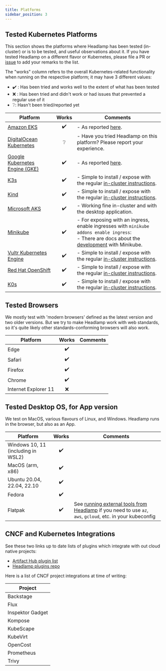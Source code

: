 ```yaml
---
title: Platforms
sidebar_position: 3
---
```


## Tested Kubernetes Platforms

This section shows the platforms where Headlamp has been tested (in-cluster) or is to be tested, and useful observations about it.
If you have tested Headlamp on a different flavor or Kubernetes, please file a PR or [issue](https://github.com/kubernetes-sigs/headlamp/issues/new/choose) to add your remarks to the list.

The "works" column refers to the overall Kubernetes-related functionality when running on the respective platform; it may have 3 different values:

- ✔️ : Has been tried and works well to the extent of what has been tested
- ❌ : Has been tried and didn't work or had issues that prevented a regular use of it
- ❔: Hasn't been tried/reported yet

| Platform                                                                        | Works | Comments                                                                                                                                                                                                                                                                                                                                                                                                                                                                                                                                                                                                                                                                                                                                                                                                                                                                                         |
| ------------------------------------------------------------------------------- | :---: | ------------------------------------------------------------------------------------------------------------------------------------------------------------------------------------------------------------------------------------------------------------------------------------------------------------------------------------------------------------------------------------------------------------------------------------------------------------------------------------------------------------------------------------------------------------------------------------------------------------------------------------------------------------------------------------------------------------------------------------------------------------------------------------------------------------------------------------------------------------------------------------------------ |
| [Amazon EKS](https://aws.amazon.com/eks/)                                       |  ✔️   | - As reported [here](https://github.com/kubernetes-sigs/headlamp/issues/266).                                                                                                                                                                                                                                                                                                                                                                                                                                                                                                                                                                                                                                                                                                                                                                                                                       |
| [DigitalOcean Kubernetes](https://www.digitalocean.com/products/kubernetes/)    |  ❔   | - Have you tried Headlamp on this platform? Please report your experience.                                                                                                                                                                                                                                                                                                                                                                                                                                                                                                                                                                                                                                                                                                                                                                                                                       |
| [Google Kubernetes Engine (GKE)](https://cloud.google.com/kubernetes-engine)    |  ✔️   | - As reported [here](https://github.com/kubernetes-sigs/headlamp/issues/3767).                                                                                                                                                                                                                                                                                                                                                                                                                                                                                                                                                                                                                                                                                                                                                                                                                       |
| [K3s](https://k3s.io/)                                                          |  ✔️   | - Simple to install / expose with the regular [in-cluster instructions](https://headlamp.dev/docs/latest/installation/in-cluster/).                                                                                                                                                                                                                                                                                                                                                                                                                                                                                                                                                                                                                                                                                                                                                              |
| [Kind](https://kind.sigs.k8s.io/)                                               |  ✔️   | - Simple to install / expose with the regular [in-cluster instructions](https://headlamp.dev/docs/latest/installation/in-cluster/).                                                                                                                                                                                                                                                                                                                                                                                                                                                                                                                                                                                                                                                                                                                                                              |
| [Microsoft AKS](https://azure.microsoft.com/)                                   |  ✔️   | - Working fine in-cluster and with the desktop application. |
| [Minikube](https://minikube.sigs.k8s.io/)                                       |  ✔️   | - For exposing with an ingress, enable ingresses with `minikube addons enable ingress`: <br/> - There are docs about the [development](./development/index.md#minikube-in-cluster) with Minikube.                                                                                                                                                                                                                                                                                                                                                                                                                                                                                                                                                                                                                                                                                                |
| [Vultr Kubernetes Engine](https://www.vultr.com/kubernetes/)                    |  ✔️   | - Simple to install / expose with the regular [in-cluster instructions](https://headlamp.dev/docs/latest/installation/in-cluster/).                                                                                                                                                                                                                                                                                                                                                                                                                                                                                                                                                                                                                                                                                                                                                              |
| [Red Hat OpenShift](https://www.redhat.com/en/technologies/cloud-computing/openshift)                    |  ✔️   | - Simple to install / expose with the regular [in-cluster instructions](https://headlamp.dev/docs/latest/installation/in-cluster/).                                                                                                                                                                                                                                                                                                                                                                                                                                                                                                                                                                                                                                                                                                                                                              |
| [K0s](https://k0sproject.io/)                                                          |  ✔️   | - Simple to install / expose with the regular [in-cluster instructions](https://headlamp.dev/docs/latest/installation/in-cluster/).                                                                                                                                                                                                                                                                                                                                                                                                                                                                                                                                                                                                                                                                                                                                                              |
## Tested Browsers

We mostly test with 'modern browsers' defined as the latest version and two older versions. But we try to make Headlamp work with web standards, so it's quite likely other standards-conforming browsers will also work.

| Platform             | Works | Comments |
| -------------------- | :---: | -------- |
| Edge                 |  ✔️   |
| Safari               |  ✔️   |
| Firefox              |  ✔️   |
| Chrome               |  ✔️   |
| Internet Explorer 11 |  ❌   |

## Tested Desktop OS, for App version

We test on MacOS, various flavours of Linux, and Windows. Headlamp runs in the browser, but also as an App.

| Platform                           | Works | Comments |
| ---------------------------------- | :---: | -------- |
| Windows 10, 11 (including in WSL2) |  ✔️   |
| MacOS (arm, x86)                   |  ✔️   |
| Ubuntu 20.04, 22.04, 22.10         |  ✔️   |
| Fedora                             |  ✔️   |
| Flatpak                            |  ✔️   | See [running external tools from Headlamp](/docs/latest/installation/desktop/linux-installation#running-external-tools) if you need to use `az`, `aws`, `gcloud`, etc. in your kubeconfig |


## CNCF and Kubernetes Integrations

See these two links up to date lists of plugins which integrate with out cloud native projects:
- [Artifact Hub plugin list](https://artifacthub.io/packages/search?kind=21&sort=relevance)
- [Headlamp plugins repo](https://github.com/headlamp-k8s/plugins/)

Here is a list of CNCF project integrations at time of writing:

| Project          |
| ----------       |
| Backstage        |
| Flux             |
| Inspektor Gadget |
| Kompose          |
| KubeScape        |
| KubeVirt         |
| OpenCost         |
| Prometheus       |
| Trivy            |
